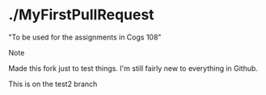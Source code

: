 # ./MyFirstPullRequest
"To be used for the assignments in Cogs 108"

> [!NOTE]
> Made this fork just to test things. I'm still fairly new to everything in Github.

This is on the test2 branch


